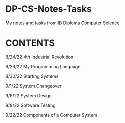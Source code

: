 # DP-CS-Notes-Tasks
My notes and tasks from IB Diploma Computer Science


# CONTENTS
8/24/22     4th Industrial Revolution

8/26/22     My Programming Language

8/30/22     Starting Systems

9/1/22      System Changeover

9/6/22      System Design

9/8/22      Software Testing

9/22/22     Components of a Computer System
